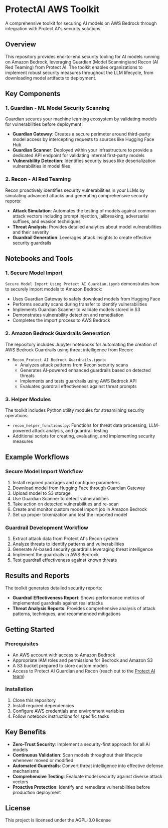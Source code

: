 # ProtectAI AWS Toolkit

A comprehensive toolkit for securing AI models on AWS Bedrock through integration with Protect AI's security solutions.

## Overview

This repository provides end-to-end security tooling for AI models running on Amazon Bedrock, leveraging Guardian (Model Scanning)and Recon (AI Red Teaming) from Protect AI. The toolkit enables organizations to implement robust security measures throughout the LLM lifecycle, from downloading model artifacts to deployment.

## Key Components


### 1. Guardian - ML Model Security Scanning

Guardian secures your machine learning ecosystem by validating models for vulnerabilities before deployment:

- **Guardian Gateway**: Creates a secure perimeter around third-party model access by intercepting requests to sources like Hugging Face Hub
- **Guardian Scanner**: Deployed within your infrastructure to provide a dedicated API endpoint for validating internal first-party models
- **Vulnerability Detection**: Identifies security issues like deserialization vulnerabilities in model files

### 2. Recon - AI Red Teaming

Recon proactively identifies security vulnerabilities in your LLMs by simulating advanced attacks and generating comprehensive security reports:

- **Attack Simulation**: Automates the testing of models against common attack vectors including prompt injection, jailbreaking, adversarial suffixes, and evasion techniques
- **Threat Analysis**: Provides detailed analytics about model vulnerabilities and their severity
- **Guardrail Generation**: Leverages attack insights to create effective security guardrails


## Notebooks and Tools

### 1. Secure Model Import

`Secure Model Import Using Protect AI Guardian.ipynb` demonstrates how to securely import models to Amazon Bedrock:

- Uses Guardian Gateway to safely download models from Hugging Face
- Performs security scans during transfer to identify vulnerabilities
- Implements Guardian Scanner to validate models stored in S3
- Demonstrates vulnerability detection and remediation
- Completes the import process to AWS Bedrock


### 2. Amazon Bedrock Guardrails Generation

The repository includes Jupyter notebooks for automating the creation of AWS Bedrock Guardrails using threat intelligence from Recon:

- `Recon_Protect AI Bedrock Guardrails.ipynb`: 
  - Analyzes attack patterns from Recon security scans
  - Generates AI-powered enhanced guardrails based on detected threats
  - Implements and tests guardrails using AWS Bedrock API
  - Evaluates guardrail effectiveness against threat prompts

### 3. Helper Modules

The toolkit includes Python utility modules for streamlining security operations:

- `recon_helper_functions.py`: Functions for threat data processing, LLM-powered attack analysis, and guardrail testing
- Additional scripts for creating, evaluating, and implementing security measures

## Example Workflows

### Secure Model Import Workflow

1. Install required packages and configure parameters
2. Download model from Hugging Face through Guardian Gateway
3. Upload model to S3 storage
4. Use Guardian Scanner to detect vulnerabilities
5. Take action on detected vulnerabilities and re-scan
6. Create and monitor custom model import job in Amazon Bedrock
7. Set up proper tokenization and test the imported model

### Guardrail Development Workflow

1. Extract attack data from Protect AI's Recon system
2. Analyze threats to identify patterns and vulnerabilities
3. Generate AI-based security guardrails leveraging threat intelligence
4. Implement the guardrails in AWS Bedrock
5. Test guardrail effectiveness against known threats

## Results and Reports

The toolkit generates detailed security reports:

- **Guardrail Effectiveness Report**: Shows performance metrics of implemented guardrails against real attacks
- **Threat Analysis Reports**: Provides comprehensive analysis of attack patterns, techniques, and recommended mitigations

## Getting Started

### Prerequisites

- An AWS account with access to Amazon Bedrock
- Appropriate IAM roles and permissions for Bedrock and Amazon S3
- A S3 bucket prepared to store custom models
- Access to Protect AI Guardian and Recon (reach out to the [Protect AI team](https://protectai.com/contact-sales))

### Installation

1. Clone this repository
2. Install required dependencies
3. Configure AWS credentials and environment variables
4. Follow notebook instructions for specific tasks

## Key Benefits

- **Zero-Trust Security**: Implement a security-first approach for all AI models
- **Continuous Validation**: Scan models throughout their lifecycle whenever moved or modified
- **Automated Guardrails**: Convert threat intelligence into effective defense mechanisms
- **Comprehensive Testing**: Evaluate model security against diverse attack vectors
- **Proactive Protection**: Identify and remediate vulnerabilities before production deployment

## License
This project is licensed under the AGPL-3.0 license
